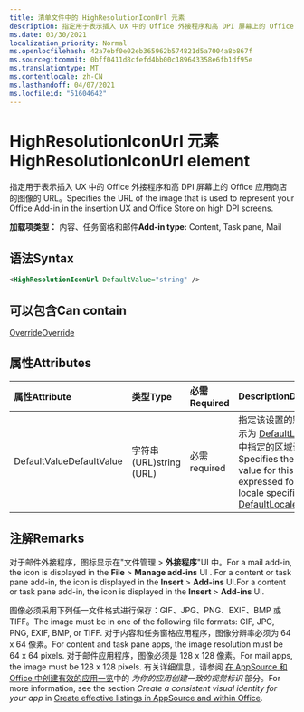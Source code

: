 ```yaml
---
title: 清单文件中的 HighResolutionIconUrl 元素
description: 指定用于表示插入 UX 中的 Office 外接程序和高 DPI 屏幕上的 Office 应用商店的图像的 URL。
ms.date: 03/30/2021
localization_priority: Normal
ms.openlocfilehash: 42a7ebf0e02eb365962b574821d5a7004a8b867f
ms.sourcegitcommit: 0bff0411d8cfefd4bb00c189643358e6fb1df95e
ms.translationtype: MT
ms.contentlocale: zh-CN
ms.lasthandoff: 04/07/2021
ms.locfileid: "51604642"
---
```

# <a name="highresolutioniconurl-element"></a><span data-ttu-id="a3b37-103">HighResolutionIconUrl 元素</span><span class="sxs-lookup"><span data-stu-id="a3b37-103">HighResolutionIconUrl element</span></span>

<span data-ttu-id="a3b37-104">指定用于表示插入 UX 中的 Office 外接程序和高 DPI 屏幕上的 Office 应用商店的图像的 URL。</span><span class="sxs-lookup"><span data-stu-id="a3b37-104">Specifies the URL of the image that is used to represent your Office Add-in in the insertion UX and Office Store on high DPI screens.</span></span>

<span data-ttu-id="a3b37-105">**加载项类型：** 内容、任务窗格和邮件</span><span class="sxs-lookup"><span data-stu-id="a3b37-105">**Add-in type:** Content, Task pane, Mail</span></span>

## <a name="syntax"></a><span data-ttu-id="a3b37-106">语法</span><span class="sxs-lookup"><span data-stu-id="a3b37-106">Syntax</span></span>

```XML
<HighResolutionIconUrl DefaultValue="string" />
```

## <a name="can-contain"></a><span data-ttu-id="a3b37-107">可以包含</span><span class="sxs-lookup"><span data-stu-id="a3b37-107">Can contain</span></span>

[<span data-ttu-id="a3b37-108">Override</span><span class="sxs-lookup"><span data-stu-id="a3b37-108">Override</span></span>](override.md)

## <a name="attributes"></a><span data-ttu-id="a3b37-109">属性</span><span class="sxs-lookup"><span data-stu-id="a3b37-109">Attributes</span></span>

|<span data-ttu-id="a3b37-110">属性</span><span class="sxs-lookup"><span data-stu-id="a3b37-110">Attribute</span></span>|<span data-ttu-id="a3b37-111">类型</span><span class="sxs-lookup"><span data-stu-id="a3b37-111">Type</span></span>|<span data-ttu-id="a3b37-112">必需</span><span class="sxs-lookup"><span data-stu-id="a3b37-112">Required</span></span>|<span data-ttu-id="a3b37-113">Description</span><span class="sxs-lookup"><span data-stu-id="a3b37-113">Description</span></span>|
|:-----|:-----|:-----|:-----|
|<span data-ttu-id="a3b37-114">DefaultValue</span><span class="sxs-lookup"><span data-stu-id="a3b37-114">DefaultValue</span></span>|<span data-ttu-id="a3b37-115">字符串 (URL)</span><span class="sxs-lookup"><span data-stu-id="a3b37-115">string (URL)</span></span>|<span data-ttu-id="a3b37-116">必需</span><span class="sxs-lookup"><span data-stu-id="a3b37-116">required</span></span>|<span data-ttu-id="a3b37-117">指定该设置的默认值，表示为 [DefaultLocale](defaultlocale.md) 元素中指定的区域设置。</span><span class="sxs-lookup"><span data-stu-id="a3b37-117">Specifies the default value for this setting, expressed for the locale specified in the [DefaultLocale](defaultlocale.md) element.</span></span>|

## <a name="remarks"></a><span data-ttu-id="a3b37-118">注解</span><span class="sxs-lookup"><span data-stu-id="a3b37-118">Remarks</span></span>

<span data-ttu-id="a3b37-119">对于邮件外接程序，图标显示在"文件管理  >  **外接程序**"UI 中。</span><span class="sxs-lookup"><span data-stu-id="a3b37-119">For a mail add-in, the icon is displayed in the **File** > **Manage add-ins** UI .</span></span> <span data-ttu-id="a3b37-120">For a content or task pane add-in, the icon is displayed in the **Insert** > **Add-ins** UI.</span><span class="sxs-lookup"><span data-stu-id="a3b37-120">For a content or task pane add-in, the icon is displayed in the **Insert** > **Add-ins** UI.</span></span>

<span data-ttu-id="a3b37-121">图像必须采用下列任一文件格式进行保存：GIF、JPG、PNG、EXIF、BMP 或 TIFF。</span><span class="sxs-lookup"><span data-stu-id="a3b37-121">The image must be in one of the following file formats: GIF, JPG, PNG, EXIF, BMP, or TIFF.</span></span> <span data-ttu-id="a3b37-122">对于内容和任务窗格应用程序，图像分辨率必须为 64 x 64 像素。</span><span class="sxs-lookup"><span data-stu-id="a3b37-122">For content and task pane apps, the image resolution must be 64 x 64 pixels.</span></span> <span data-ttu-id="a3b37-123">对于邮件应用程序，图像必须是 128 x 128 像素。</span><span class="sxs-lookup"><span data-stu-id="a3b37-123">For mail apps, the image must be 128 x 128 pixels.</span></span> <span data-ttu-id="a3b37-124">有关详细信息，请参阅 [在 AppSource 和 Office 中创建有效的应用一览](/office/dev/store/create-effective-office-store-listings#create-a-consistent-visual-identity)中的 _为你的应用创建一致的视觉标识_ 部分。</span><span class="sxs-lookup"><span data-stu-id="a3b37-124">For more information, see the section  _Create a consistent visual identity for your app_ in [Create effective listings in AppSource and within Office](/office/dev/store/create-effective-office-store-listings#create-a-consistent-visual-identity).</span></span>
